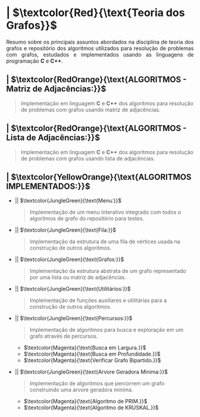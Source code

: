 # | $\textcolor{Red}{\text{Teoria dos Grafos}}$

<p align = "justify">
  Resumo sobre os principais assuntos abordados na disciplina de teoria dos grafos e repositório dos algoritmos utilizados para resolução de problemas com grafos,
  estudados e implementados usando as linguagens de programação <b>C</b> e <b>C++</b>.
</p>


## | $\textcolor{RedOrange}{\text{ALGORITMOS - Matriz de Adjacências:}}$
> Implementação em linguagem <b>C</b> e <b>C++</b> dos algoritmos para resolução de problemas com grafos usando matriz de adjacências.


## | $\textcolor{RedOrange}{\text{ALGORITMOS - Lista de Adjacências:}}$
> Implementação em linguagem <b>C</b> e <b>C++</b> dos algoritmos para resolução de problemas com grafos usando lista de adjacências.


## | $\textcolor{YellowOrange}{\text{ALGORITMOS IMPLEMENTADOS:}}$

  * || $\textcolor{JungleGreen}{\text{Menu:}}$
    > Implementação de um menu interativo integrado com todos o algoritmos de grafo do repositório para testes.

  * || $\textcolor{JungleGreen}{\text{Fila:}}$
    > Implementação da estrutura de uma fila de vértices usada na construção de outros algoritmos.

  * || $\textcolor{JungleGreen}{\text{Grafos:}}$
    > Implementação da estrutura abstrata de um grafo representado por uma lista ou matriz de adjacências.

  * || $\textcolor{JungleGreen}{\text{Utilitários:}}$
    > Implementação de funções auxiliares e utilitárias para a construção de outros algoritmos.

  * || $\textcolor{JungleGreen}{\text{Percursos:}}$
    > Implementação de algoritmos para busca e exploração em um grafo através de percursos.
    * $\textcolor{Magenta}{\text{Busca em Largura.}}$
    * $\textcolor{Magenta}{\text{Busca em Profundidade.}}$
    * $\textcolor{Magenta}{\text{Verificar Grafo Bipartido.}}$

  * || $\textcolor{JungleGreen}{\text{Arvore Geradora Minima:}}$
    > Implementação de algoritmos que percorrem um grafo construindo uma arvore geradora minima.
    * $\textcolor{Magenta}{\text{Algoritmo de PRIM.}}$
    * $\textcolor{Magenta}{\text{Algoritmo de KRUSKAL.}}$
